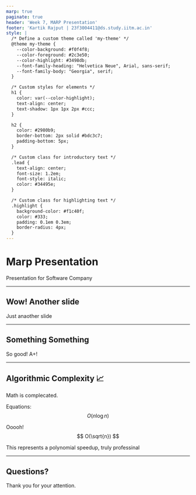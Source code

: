 ```yaml
---
marp: true
paginate: true
header: 'Week 7, MARP Presentation'
footer: 'Kartik Rajput | 23f3004411@ds.study.iitm.ac.in'
style: |
  /* Define a custom theme called 'my-theme' */
  @theme my-theme {
    --color-background: #f0f4f8;
    --color-foreground: #2c3e50;
    --color-highlight: #3498db;
    --font-family-heading: "Helvetica Neue", Arial, sans-serif;
    --font-family-body: "Georgia", serif;
  }

  /* Custom styles for elements */
  h1 {
    color: var(--color-highlight);
    text-align: center;
    text-shadow: 1px 1px 2px #ccc;
  }

  h2 {
    color: #2980b9;
    border-bottom: 2px solid #bdc3c7;
    padding-bottom: 5px;
  }

  /* Custom class for introductory text */
  .lead {
    text-align: center;
    font-size: 1.2em;
    font-style: italic;
    color: #34495e;
  }

  /* Custom class for highlighting text */
  .highlight {
    background-color: #f1c40f;
    color: #333;
    padding: 0.1em 0.3em;
    border-radius: 4px;
  }
---
```


# **Marp Presentation**

Presentation for Software Company

---



## **Wow! Another slide**

Just anaother slide

---

## Something Something

So good! A+!

---

## **Algorithmic Complexity** 📈

Math is complecated.

Equations:
$$ O(n \log n) $$

Ooooh!
$$ O(\sqrt{n}) $$

This represents a <span class="highlight">polynomial speedup</span>, truly professinal

---

## **Questions?**

Thank you for your attention.
